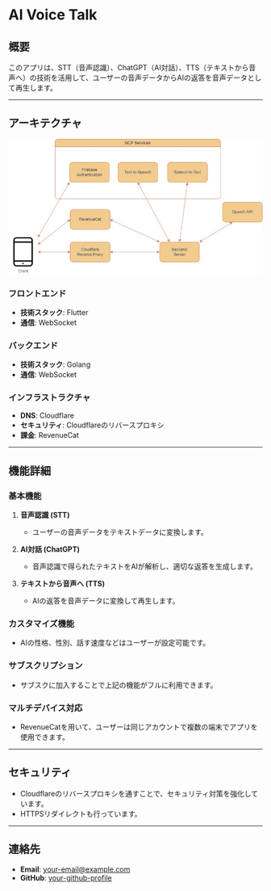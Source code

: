 # AI Voice Talk

## 概要

このアプリは、STT（音声認識）、ChatGPT（AI対話）、TTS（テキストから音声へ）の技術を活用して、ユーザーの音声データからAIの返答を音声データとして再生します。

---

## アーキテクチャ

![architecture](https://github.com/RYO1223/resume/blob/master/docs/my_applications/AI_Voice_Talk/architecture.jpg?raw=true)

### フロントエンド

- **技術スタック**: Flutter
- **通信**: WebSocket

### バックエンド

- **技術スタック**: Golang
- **通信**: WebSocket

### インフラストラクチャ

- **DNS**: Cloudflare
- **セキュリティ**: Cloudflareのリバースプロキシ
- **課金**: RevenueCat

---

## 機能詳細

### 基本機能

1. **音声認識 (STT)**
    - ユーザーの音声データをテキストデータに変換します。

2. **AI対話 (ChatGPT)**
    - 音声認識で得られたテキストをAIが解析し、適切な返答を生成します。

3. **テキストから音声へ (TTS)**
    - AIの返答を音声データに変換して再生します。

### カスタマイズ機能

- AIの性格、性別、話す速度などはユーザーが設定可能です。

### サブスクリプション

- サブスクに加入することで上記の機能がフルに利用できます。

### マルチデバイス対応

- RevenueCatを用いて、ユーザーは同じアカウントで複数の端末でアプリを使用できます。

---

## セキュリティ

- Cloudflareのリバースプロキシを通すことで、セキュリティ対策を強化しています。
- HTTPSリダイレクトも行っています。

---

## 連絡先

- **Email**: [your-email@example.com](mailto:your-email@example.com)
- **GitHub**: [your-github-profile](https://github.com/your-github-profile)

